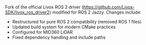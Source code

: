 Fork of the official Livox ROS 2 driver (https://github.com/Livox-SDK/livox_ros_driver2) modified for ROS 2 Jazzy. Changes include:
- Restructured for pure ROS 2 compatibility (removed ROS 1 files)
- Updated build system for modern CMake practices
- Configured for MID360 LiDAR
- Fixed dependency handling and include paths
